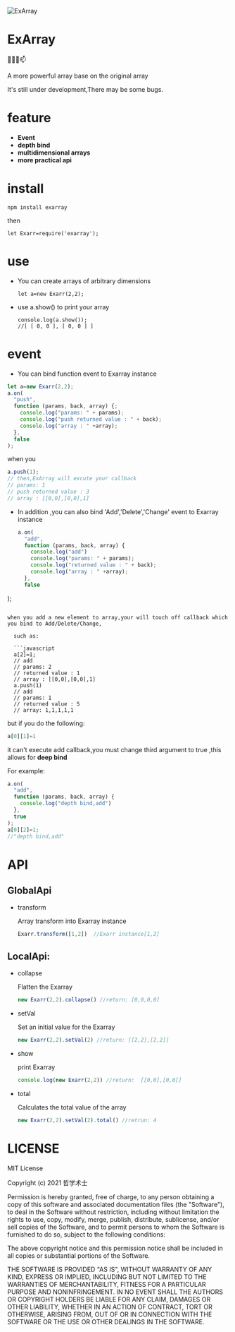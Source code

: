 ![ExArray](https://www.hualigs.cn/image/60797ff01871d.jpg)

# ExArray

👯✨😄📫

A more powerful array base on the original array

It's still under development,There may be some bugs.

# feature

- **Event** 
- **depth bind**  
- **multidimensional arrays**  
- **more practical api**

# install
```git
npm install exarray
```

then

```
let Exarr=require('exarray');
```



# use

- You can create arrays of arbitrary dimensions

  ```
  let a=new Exarr(2,2);
  ```

- use a.show() to print your array

  ```
  console.log(a.show());
  //[ [ 0, 0 ], [ 0, 0 ] ]
  ```

  

# event

- You can bind function event to Exarray instance

```javascript
let a=new Exarr(2,2);
a.on(
  "push",
  function (params, back, array) {;
    console.log("params: " + params);
    console.log("push returned value : " + back);
    console.log("array : " +array);
  },
  false
);
```

when you 

```javascript
a.push(1);
// then,ExArray will excute your callback
// params: 1
// push returned value : 3
// array : [[0,0],[0,0],1]
```

- In addition ,you can also bind 'Add','Delete','Change' event to Exarray instance

  ```javascript
  a.on(
    "add",
    function (params, back, array) {
      console.log("add")
      console.log("params: " + params);
      console.log("returned value : " + back);
      console.log("array : " +array);
    },
    false
);
  
```
  
when you add a new element to array,your will touch off callback which you bind to Add/Delete/Change,
  
  such as:
  
  ```javascript
  a[2]=1;
  // add
  // params: 2
  // returned value : 1
  // array : [[0,0],[0,0],1]
  a.push(1)
  // add
  // params: 1
  // returned value : 5
  // array: 1,1,1,1,1
  ```

but if you do the following:

```javascript
a[0][1]=1
```

it can't execute add callback,you must change third argument to true ,this allows for  **deep bind**

For example:

```JavaScript
a.on(
  "add",
  function (params, back, array) {
    console.log("depth bind,add")
  },
  true
);
a[0][2]=1;
//"depth bind,add"
```





# API

## GlobalApi

- transform

  Array transform into Exarray instance

  ```javascript
  Exarr.transform([1,2])  //Exarr instance[1,2]
  ```

  



## LocalApi:

- collapse

  Flatten the Exarray

  ``` javascript
  new Exarr(2,2).collapse() //return: [0,0,0,0]
  ```


- setVal

  Set an initial value for the Exarray

  ```javascript
  new Exarr(2,2).setVal(2) //return: [[2,2],[2,2]]
  ```

- show

  print Exarray

  ```javascript
  console.log(new Exarr(2,2)) //return:  [[0,0],[0,0]]
  ```

- total

  Calculates the total value of the array

  ```javascript
  new Exarr(2,2).setVal(2).total() //retrun: 4
  ```




# LICENSE

MIT License

Copyright (c) 2021 哲学术士

Permission is hereby granted, free of charge, to any person obtaining a copy
of this software and associated documentation files (the "Software"), to deal
in the Software without restriction, including without limitation the rights
to use, copy, modify, merge, publish, distribute, sublicense, and/or sell
copies of the Software, and to permit persons to whom the Software is
furnished to do so, subject to the following conditions:

The above copyright notice and this permission notice shall be included in all
copies or substantial portions of the Software.

THE SOFTWARE IS PROVIDED "AS IS", WITHOUT WARRANTY OF ANY KIND, EXPRESS OR
IMPLIED, INCLUDING BUT NOT LIMITED TO THE WARRANTIES OF MERCHANTABILITY,
FITNESS FOR A PARTICULAR PURPOSE AND NONINFRINGEMENT. IN NO EVENT SHALL THE
AUTHORS OR COPYRIGHT HOLDERS BE LIABLE FOR ANY CLAIM, DAMAGES OR OTHER
LIABILITY, WHETHER IN AN ACTION OF CONTRACT, TORT OR OTHERWISE, ARISING FROM,
OUT OF OR IN CONNECTION WITH THE SOFTWARE OR THE USE OR OTHER DEALINGS IN THE
SOFTWARE.
